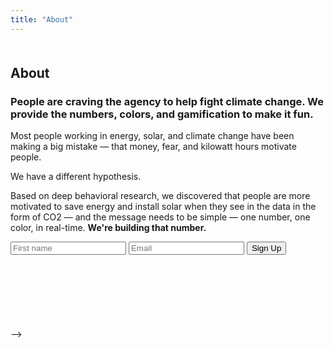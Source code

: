 ```yaml
---
title: "About"
---
```




<section class="section" style="margin-top: 50px;">
  <div class="container">

  <div class="row" style="margin: 0 auto; max-width: 600px; margin-bottom: 50px">
    <h1 class="center w-100">
        About
    </h1>
    <h3>People are craving the agency to help fight climate change. We provide the numbers, colors, and gamification to make it fun.</h3>
    <p>
      Most people working in energy, solar, and climate change have been making a big mistake — that money, fear, and kilowatt hours motivate people.
    </p>
    <p>
      We have a different hypothesis.
    </p>
    <p>
      Based on deep behavioral research, we discovered that people are more motivated to save energy and install solar when they see in the data in the form of CO2 — and the message needs to be simple — one number, one color, in real-time. <b>We're building that number.</b>
    </p>
    <form class="form-group row" id="electrade-form" style="margin: auto">
      <input type="first" required name="first" placeholder="First name" class="form-control m-1 col-5"  />
      <input type="email" required name="email" placeholder="Email" class="form-control m-1 col-6" />
      <input class="btn btn-primary m-1 submitButton" style="margin: 0 auto !important" type="submit" value="Sign Up" id="submit-form" />
    </form>
    <div id="WIP"  style="display: none">
        <p>Submitting...</p>
    </div>
    <div id="thanks" style="display: none">
      <h3>Thank you! 🌍</h3>
      <p >You'll hear from us soon!</p>
    </div>

  </div>
  </div>
  <br/><br/><br/><br/>
  <!-- <section class="section">
  <div class="container">


  <div class="row" style="display: flex">
    <hr style="flex: 1" />
    <h2 id="work-section" class="strike-header"><span>How the grid works</span></h2>
    <hr style="flex: 1" />
  </div>

  <div class="row">
    <div class="col-12 col-md-6 center">
      <img
        style="max-height: 300px;"
        src="/img/hours-green.png"
        alt="Energy Lollipop California"
        />
    </div>
    <div class="col-12 col-md-6 center">
      <img
        style="max-height: 300px;"
        src="/img/hours-red.png"
        alt="Energy Lollipop California"
        />
    </div>
  </div>



  <div class="row">
    <div class="col-12 col-md-12">
      <p class="center" style="max-width: 600px; margin: 0 auto">
        <br/>
        <span style="font-size: 1.5rem"><b>Helping to use green and avoid red hours</b></span><br/>
        Energy Lollipop will help you shift your energy consumption from the red hours and into the green hours. The time of day you use electricity matters because not all electricity is equal. The CO2 put out per kilowatt can <b>jump up to 10x</b> between lunch and dinner.
        <br/><br/><br/><br/><br/>
      </p>
    </div>
   <!--  <div class="col-12 col-md-4 order-md-12">
        <div class="myOuterLollipop">
          <div class="circle-back blog-shadows">
            <p class="myLabel">California's grid is<br/>currently producing</p>
            <h3 class="co2"></h3>
            <p class="myLabel">
              Kilotons CO2<br/>per hour</p>
          </div>
        </div>
     </div> -->

  </div>

  </div>
</section> -->
</section>
